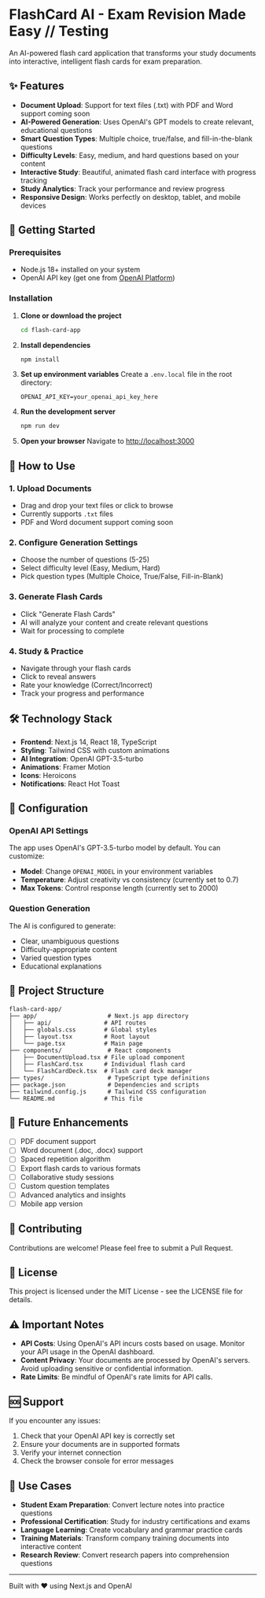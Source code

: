 # FlashCard AI - Exam Revision Made Easy // Testing

An AI-powered flash card application that transforms your study documents into interactive, intelligent flash cards for exam preparation.

## ✨ Features

- **Document Upload**: Support for text files (.txt) with PDF and Word support coming soon
- **AI-Powered Generation**: Uses OpenAI's GPT models to create relevant, educational questions
- **Smart Question Types**: Multiple choice, true/false, and fill-in-the-blank questions
- **Difficulty Levels**: Easy, medium, and hard questions based on your content
- **Interactive Study**: Beautiful, animated flash card interface with progress tracking
- **Study Analytics**: Track your performance and review progress
- **Responsive Design**: Works perfectly on desktop, tablet, and mobile devices

## 🚀 Getting Started

### Prerequisites

- Node.js 18+ installed on your system
- OpenAI API key (get one from [OpenAI Platform](https://platform.openai.com/api-keys))

### Installation

1. **Clone or download the project**
   ```bash
   cd flash-card-app
   ```

2. **Install dependencies**
   ```bash
   npm install
   ```

3. **Set up environment variables**
   Create a `.env.local` file in the root directory:
   ```env
   OPENAI_API_KEY=your_openai_api_key_here
   ```

4. **Run the development server**
   ```bash
   npm run dev
   ```

5. **Open your browser**
   Navigate to [http://localhost:3000](http://localhost:3000)

## 📖 How to Use

### 1. Upload Documents
- Drag and drop your text files or click to browse
- Currently supports `.txt` files
- PDF and Word document support coming soon

### 2. Configure Generation Settings
- Choose the number of questions (5-25)
- Select difficulty level (Easy, Medium, Hard)
- Pick question types (Multiple Choice, True/False, Fill-in-Blank)

### 3. Generate Flash Cards
- Click "Generate Flash Cards"
- AI will analyze your content and create relevant questions
- Wait for processing to complete

### 4. Study & Practice
- Navigate through your flash cards
- Click to reveal answers
- Rate your knowledge (Correct/Incorrect)
- Track your progress and performance

## 🛠️ Technology Stack

- **Frontend**: Next.js 14, React 18, TypeScript
- **Styling**: Tailwind CSS with custom animations
- **AI Integration**: OpenAI GPT-3.5-turbo
- **Animations**: Framer Motion
- **Icons**: Heroicons
- **Notifications**: React Hot Toast

## 🔧 Configuration

### OpenAI API Settings

The app uses OpenAI's GPT-3.5-turbo model by default. You can customize:

- **Model**: Change `OPENAI_MODEL` in your environment variables
- **Temperature**: Adjust creativity vs consistency (currently set to 0.7)
- **Max Tokens**: Control response length (currently set to 2000)

### Question Generation

The AI is configured to generate:
- Clear, unambiguous questions
- Difficulty-appropriate content
- Varied question types
- Educational explanations

## 📁 Project Structure

```
flash-card-app/
├── app/                    # Next.js app directory
│   ├── api/               # API routes
│   ├── globals.css        # Global styles
│   ├── layout.tsx         # Root layout
│   └── page.tsx           # Main page
├── components/             # React components
│   ├── DocumentUpload.tsx # File upload component
│   ├── FlashCard.tsx      # Individual flash card
│   └── FlashCardDeck.tsx  # Flash card deck manager
├── types/                  # TypeScript type definitions
├── package.json            # Dependencies and scripts
├── tailwind.config.js      # Tailwind CSS configuration
└── README.md              # This file
```

## 🚧 Future Enhancements

- [ ] PDF document support
- [ ] Word document (.doc, .docx) support
- [ ] Spaced repetition algorithm
- [ ] Export flash cards to various formats
- [ ] Collaborative study sessions
- [ ] Custom question templates
- [ ] Advanced analytics and insights
- [ ] Mobile app version

## 🤝 Contributing

Contributions are welcome! Please feel free to submit a Pull Request.

## 📄 License

This project is licensed under the MIT License - see the LICENSE file for details.

## ⚠️ Important Notes

- **API Costs**: Using OpenAI's API incurs costs based on usage. Monitor your API usage in the OpenAI dashboard.
- **Content Privacy**: Your documents are processed by OpenAI's servers. Avoid uploading sensitive or confidential information.
- **Rate Limits**: Be mindful of OpenAI's rate limits for API calls.

## 🆘 Support

If you encounter any issues:

1. Check that your OpenAI API key is correctly set
2. Ensure your documents are in supported formats
3. Verify your internet connection
4. Check the browser console for error messages

## 🎯 Use Cases

- **Student Exam Preparation**: Convert lecture notes into practice questions
- **Professional Certification**: Study for industry certifications and exams
- **Language Learning**: Create vocabulary and grammar practice cards
- **Training Materials**: Transform company training documents into interactive content
- **Research Review**: Convert research papers into comprehension questions

---

Built with ❤️ using Next.js and OpenAI
